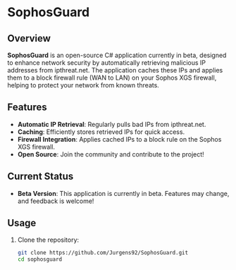 # SophosGuard

## Overview

**SophosGuard** is an open-source C# application currently in beta, designed to enhance network security by automatically retrieving malicious IP addresses from ipthreat.net. The application caches these IPs and applies them to a block firewall rule (WAN to LAN) on your Sophos XGS firewall, helping to protect your network from known threats.

## Features

- **Automatic IP Retrieval**: Regularly pulls bad IPs from ipthreat.net.
- **Caching**: Efficiently stores retrieved IPs for quick access.
- **Firewall Integration**: Applies cached IPs to a block rule on the Sophos XGS firewall.
- **Open Source**: Join the community and contribute to the project!

## Current Status

- **Beta Version**: This application is currently in beta. Features may change, and feedback is welcome!

## Usage

1. Clone the repository:
   ```bash
   git clone https://github.com/Jurgens92/SophosGuard.git
   cd sophosguard

